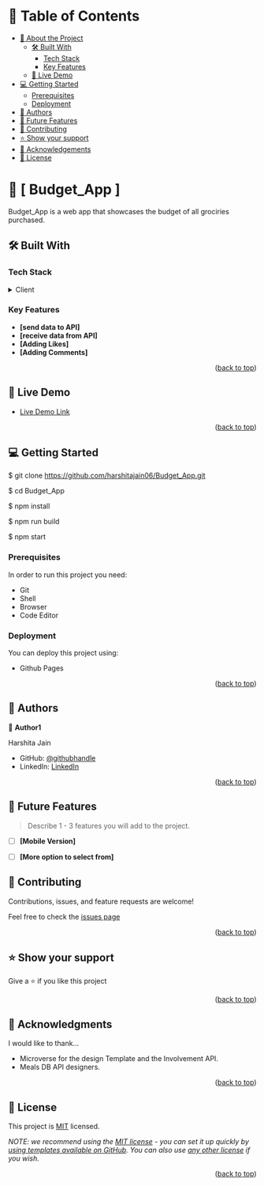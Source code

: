 <a name="readme-top"></a>

<!--
HOW TO USE:
This is an example of how you may give instructions on setting up your project locally.

Modify this file to match your project and remove sections that don't apply.

REQUIRED SECTIONS:
- Table of Contents
- About the Project
  - Built With
  - Live Demo
- Getting Started
- Authors
- Future Features
- Contributing
- Show your support
- Acknowledgements
- License

After you're finished please remove all the comments and instructions!
-->

<!-- TABLE OF CONTENTS -->

# 📗 Table of Contents

- [📖 About the Project](#about-project)
  - [🛠 Built With](#built-with)
    - [Tech Stack](#tech-stack)
    - [Key Features](#key-features)
  - [🚀 Live Demo](#live-demo)
- [💻 Getting Started](#getting-started)
  - [Prerequisites](#prerequisites)
  - [Deployment](#triangular_flag_on_post-deployment)
- [👥 Authors](#authors)
- [🔭 Future Features](#future-features)
- [🤝 Contributing](#contributing)
- [⭐️ Show your support](#support)
- [🙏 Acknowledgements](#acknowledgements)
- [📝 License](#license)

<!-- PROJECT DESCRIPTION -->

# 📖 [ Budget_App ] <a name="about-project"></a>


Budget_App is a web app that showcases the budget of all grociries purchased.


## 🛠 Built With <a name="built-with"></a>

### Tech Stack <a name="tech-stack"></a>

<details>
  <summary>Client</summary>
  <ul>
    <li><a href="https://html.com//">HTML</a></li>
    <li><a href="https://css-tricks.com/">CSS</a></li>
    <li><a href="https://www.javascript.com/">JavaScript</a></li>
  </ul>
</details>

<!-- Features -->

### Key Features <a name="key-features"></a>


- **[send data to API]**
- **[receive data from API]**
- **[Adding Likes]**
- **[Adding Comments]**

<p align="right">(<a href="#readme-top">back to top</a>)</p>

<!-- LIVE DEMO -->

## 🚀 Live Demo <a name="live-demo"></a>


- [Live Demo Link]()

<p align="right">(<a href="#readme-top">back to top</a>)</p>

<!-- GETTING STARTED -->

## 💻 Getting Started <a name="getting-started"></a>

$ git clone https://github.com/harshitajain06/Budget_App.git

$ cd Budget_App

$ npm install

$ npm run build

$ npm start

### Prerequisites

In order to run this project you need:
- Git
- Shell
- Browser
- Code Editor

<!--
Example command:

```sh
 gem install rails
```
 -->

<!--
Example commands:

```sh
  cd my-folder
  git clone git@github.com:myaccount/my-project.git
```
--->


### Deployment

You can deploy this project using:
- Github Pages

<!--
Example:

```sh

```
 -->

<p align="right">(<a href="#readme-top">back to top</a>)</p>

<!-- AUTHORS -->

## 👥 Authors <a name="authors"></a>

👤 **Author1**


Harshita Jain

- GitHub: [@githubhandle](https://github.com/harshitajain06)
- LinkedIn: [LinkedIn](https://linkedin.com/in/harshitajain06)


<p align="right">(<a href="#readme-top">back to top</a>)</p>

## 🔭 Future Features <a name="future-features"></a>

> Describe 1 - 3 features you will add to the project.

- [ ] **[Mobile Version]**
- [ ] **[More option to select from]**


<!-- CONTRIBUTING -->

## 🤝 Contributing <a name="contributing"></a>

Contributions, issues, and feature requests are welcome!

Feel free to check the [issues page](../../issues/)

<p align="right">(<a href="#readme-top">back to top</a>)</p>

<!-- SUPPORT -->

## ⭐️ Show your support <a name="support"></a>


Give a ⭐️ if you like this project

<p align="right">(<a href="#readme-top">back to top</a>)</p>

<!-- ACKNOWLEDGEMENTS -->

## 🙏 Acknowledgments <a name="acknowledgements"></a>


I would like to thank...
- Microverse for the design Template and the Involvement API.
- Meals DB API designers.

<p align="right">(<a href="#readme-top">back to top</a>)</p>

<!-- FAQ (optional) -->

<!-- LICENSE -->

## 📝 License <a name="license"></a>

This project is [MIT](./LICENSE) licensed.

_NOTE: we recommend using the [MIT license](https://choosealicense.com/licenses/mit/) - you can set it up quickly by [using templates available on GitHub](https://docs.github.com/en/communities/setting-up-your-project-for-healthy-contributions/adding-a-license-to-a-repository). You can also use [any other license](https://choosealicense.com/licenses/) if you wish._

<p align="right">(<a href="#readme-top">back to top</a>)</p>
